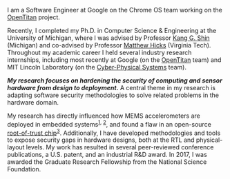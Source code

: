 I am a Software Engineer at Google on the Chrome OS team working on the
[OpenTitan](https://opentitan.org/) project.

Recently, I completed my Ph.D. in Computer Science & Engineering at the
University of Michigan, where I was advised by Professor
[Kang G. Shin](http://web.eecs.umich.edu/~kgshin/) (Michigan) and co-advised by
Professor [Matthew Hicks](http://www.impedimenttoprogress.com/) (Virginia Tech).
Throughout my academic career I held several industry research internships,
including most recently at Google (on the [OpenTitan](https://opentitan.org/)
team) and MIT Lincoln Laboratory (on the
[Cyber-Physical Systems](https://www.ll.mit.edu/r-d/cyber-security-and-information-sciences/cyber-physical-systems)
team).

**_My research focuses on hardening the security of computing and sensor
hardware from design to deployment._** A central theme in my research is
adapting software security methodologies to solve related problems in the
hardware domain.

My research has directly influenced how MEMS accelerometers are deployed in
embedded
systems<sup><a href="http://www.analog.com/media/en/Other/Support/product-security-response/ADI_Response-ICS_Alert-17-073-01.pdf">1</a>,
<a href="https://psirt.bosch.com/security-advisories/BOSCH-2016-0501.html">2</a></sup>,
and found a flaw in an open-source
<a href="https://opentitan.org/">root-of-trust
chip</a><sup><a href="https://github.com/lowRISC/opentitan/commit/1bdcd8e947942d88b5e4d264209a95d2307185df">3</a></sup>.
Additionally, I have developed methodologies and tools to expose security gaps
in hardware designs, both at the RTL and physical-layout levels. My work has
resulted in several peer-reviewed conference publications, a U.S. patent, and an
industrial R&D award. In 2017, I was awarded the Graduate Research Fellowship
from the National Science Foundation.
